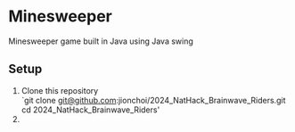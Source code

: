 # Minesweeper
Minesweeper game built in Java using Java swing

## **Setup**
1. Clone this repository <br> `git clone git@github.com:jionchoi/2024_NatHack_Brainwave_Riders.git <br> cd 2024_NatHack_Brainwave_Riders'
2. 
